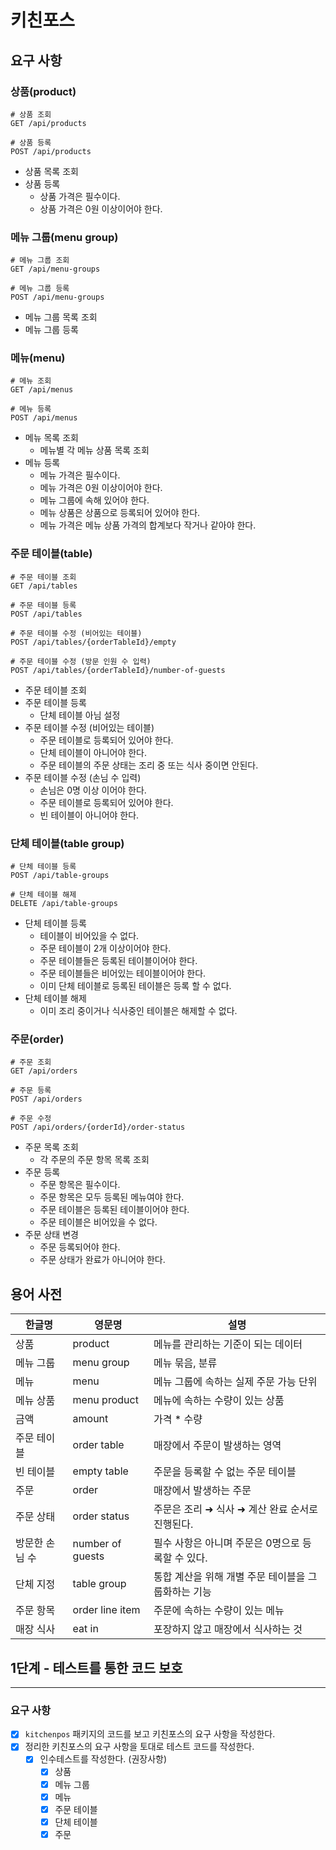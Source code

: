 # 키친포스

## 요구 사항

### 상품(product)

```http request
# 상품 조회
GET /api/products

# 상품 등록
POST /api/products
```

- 상품 목록 조회
- 상품 등록
  - 상품 가격은 필수이다.
  - 상품 가격은 0원 이상이어야 한다.

### 메뉴 그룹(menu group)
```http request
# 메뉴 그룹 조회
GET /api/menu-groups

# 메뉴 그룹 등록
POST /api/menu-groups
```

- 메뉴 그룹 목록 조회
- 메뉴 그룹 등록

### 메뉴(menu)
```http request
# 메뉴 조회
GET /api/menus

# 메뉴 등록
POST /api/menus
```

- 메뉴 목록 조회
  - 메뉴별 각 메뉴 상품 목록 조회
- 메뉴 등록
  - 메뉴 가격은 필수이다.
  - 메뉴 가격은 0원 이상이어야 한다.
  - 메뉴 그룹에 속해 있어야 한다.
  - 메뉴 상품은 상품으로 등록되어 있어야 한다.
  - 메뉴 가격은 메뉴 상품 가격의 합계보다 작거나 같아야 한다.

### 주문 테이블(table)
```http request
# 주문 테이블 조회
GET /api/tables

# 주문 테이블 등록
POST /api/tables

# 주문 테이블 수정 (비어있는 테이블)
POST /api/tables/{orderTableId}/empty

# 주문 테이블 수정 (방문 인원 수 입력)
POST /api/tables/{orderTableId}/number-of-guests
```

- 주문 테이블 조회
- 주문 테이블 등록
  - 단체 테이블 아님 설정
- 주문 테이블 수정 (비어있는 테이블)
  - 주문 테이블로 등록되어 있어야 한다.
  - 단체 테이블이 아니어야 한다.
  - 주문 테이블의 주문 상태는 조리 중 또는 식사 중이면 안된다.
- 주문 테이블 수정 (손님 수 입력)
  - 손님은 0명 이상 이어야 한다.
  - 주문 테이블로 등록되어 있어야 한다.
  - 빈 테이블이 아니어야 한다.

### 단체 테이블(table group)
```http request
# 단체 테이블 등록
POST /api/table-groups

# 단체 테이블 해제
DELETE /api/table-groups
```

- 단체 테이블 등록
  - 테이블이 비어있을 수 없다.
  - 주문 테이블이 2개 이상이어야 한다.
  - 주문 테이블들은 등록된 테이블이어야 한다.
  - 주문 테이블들은 비어있는 테이블이어야 한다.
  - 이미 단체 테이블로 등록된 테이블은 등록 할 수 없다.
- 단체 테이블 해제
  - 이미 조리 중이거나 식사중인 테이블은 해제할 수 없다.


### 주문(order)
```http request
# 주문 조회
GET /api/orders

# 주문 등록
POST /api/orders

# 주문 수정
POST /api/orders/{orderId}/order-status
```

- 주문 목록 조회
  - 각 주문의 주문 항목 목록 조회
- 주문 등록
  - 주문 항목은 필수이다.
  - 주문 항목은 모두 등록된 메뉴여야 한다.
  - 주문 테이블은 등록된 테이블이어야 한다.
  - 주문 테이블은 비어있을 수 없다.
- 주문 상태 변경
  - 주문 등록되어야 한다.
  - 주문 상태가 완료가 아니어야 한다.


## 용어 사전

| 한글명 | 영문명 | 설명 |
| --- | --- | --- |
| 상품 | product | 메뉴를 관리하는 기준이 되는 데이터 |
| 메뉴 그룹 | menu group | 메뉴 묶음, 분류 |
| 메뉴 | menu | 메뉴 그룹에 속하는 실제 주문 가능 단위 |
| 메뉴 상품 | menu product | 메뉴에 속하는 수량이 있는 상품 |
| 금액 | amount | 가격 * 수량 |
| 주문 테이블 | order table | 매장에서 주문이 발생하는 영역 |
| 빈 테이블 | empty table | 주문을 등록할 수 없는 주문 테이블 |
| 주문 | order | 매장에서 발생하는 주문 |
| 주문 상태 | order status | 주문은 조리 ➜ 식사 ➜ 계산 완료 순서로 진행된다. |
| 방문한 손님 수 | number of guests | 필수 사항은 아니며 주문은 0명으로 등록할 수 있다. |
| 단체 지정 | table group | 통합 계산을 위해 개별 주문 테이블을 그룹화하는 기능 |
| 주문 항목 | order line item | 주문에 속하는 수량이 있는 메뉴 |
| 매장 식사 | eat in | 포장하지 않고 매장에서 식사하는 것 |

## 1단계 - 테스트를 통한 코드 보호

---

### 요구 사항

- [x] `kitchenpos` 패키지의 코드를 보고 키친포스의 요구 사항을 작성한다.
- [x] 정리한 키친포스의 요구 사항을 토대로 테스트 코드를 작성한다.
  - [x] 인수테스트를 작성한다. (권장사항)
    - [x] 상품
    - [x] 메뉴 그룹
    - [x] 메뉴
    - [x] 주문 테이블
    - [x] 단체 테이블
    - [x] 주문
